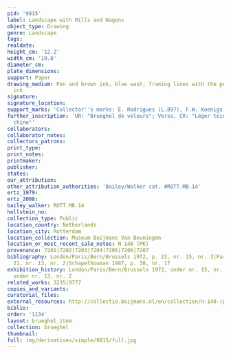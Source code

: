 ```yaml
---
pid: '9815'
label: Landscape with Mills and Wagons
object_type: Drawing
genre: Landscape
tags: 
realdate: 
height_cm: '12.2'
width_cm: '19.8'
diameter_cm: 
plate_dimensions: 
support: Paper
drawing_medium: Pen and brown ink, blue wash, framing lines with the pen in brown
  ink
signature: 
signature_location: 
support_marks: 'Collector''s marks: E. Rodrigues (L.897), F.W. Koenigs (L.1023a)'
further_inscription: 'UR: "Brueghel de velours"; Verso, CR: "Léger teint encre de
  chine"'
collaborators: 
collaborator_notes: 
collectors_patrons: 
print_type: 
print_notes: 
printmaker: 
publisher: 
states: 
our_attribution: 
other_attribution_authorities: 'Bailey/Walker cat. #ROTT.MB.14'
ertz_1979: 
ertz_2008: 
bailey_walker: ROTT.MB.14
hollstein_no: 
collection_type: Public
location_country: Netherlands
location_city: Rotterdam
location_collection: Museum Boijmans Van Beuningen
location_or_most_recent_sale_notes: N 148 (PK)
provenance: 7201|7202|7203|7204|7205|7206|7207
bibliography: London/Paris/Bern/Brussels 1972, p. 23, nr. 15, nr. 3|Paris 1974, p.
  21, nr. 13, nr. 2|Schapelhouman 1987, p. 30, nr. 17
exhibition_history: London/Paris/Bern/Brussels 1972, under nr. 15, nr. 3|Paris 1974,
  under nr. 13, nr. 2
related_works: 3235|9777
copies_and_variants: 
curatorial_files: 
external_resources: http://collectie.boijmans.nl/en/collection/n-148-(pk)
biblio: 
order: '1134'
layout: brueghel_item
collection: brueghel
thumbnail: 
full: img/derivatives/simple/9815/full.jpg
---
```

